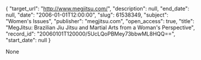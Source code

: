 {
  "target_url": "http://www.megjitsu.com/", 
  "description": null, 
  "end_date": null, 
  "date": "2006-01-01T12:00:00", 
  "slug": 61538349, 
  "subject": "Women's Issues", 
  "publisher": "megjitsu.com", 
  "open_access": true, 
  "title": "MegJitsu: Brazilian Jiu Jitsu and Martial Arts from a Woman's Perspective", 
  "record_id": "20060101T120000/5UcLQoPBMey73bbwML8HQQ==", 
  "start_date": null
}

None